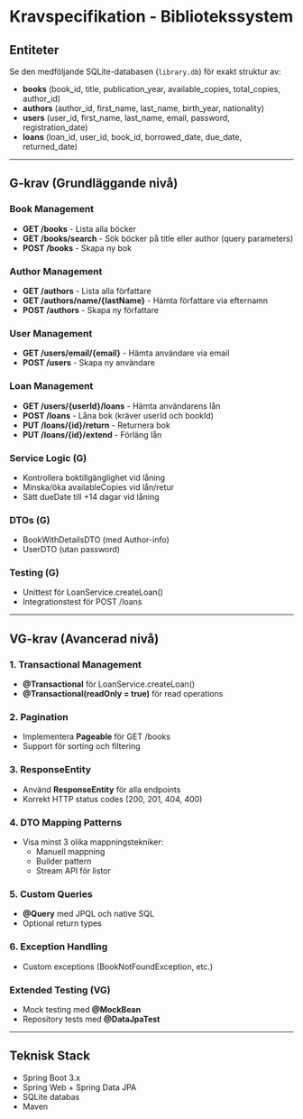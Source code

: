 # Kravspecifikation - Bibliotekssystem

## Entiteter
Se den medföljande SQLite-databasen (`library.db`) för exakt struktur av:
- **books** (book_id, title, publication_year, available_copies, total_copies, author_id)
- **authors** (author_id, first_name, last_name, birth_year, nationality)
- **users** (user_id, first_name, last_name, email, password, registration_date)
- **loans** (loan_id, user_id, book_id, borrowed_date, due_date, returned_date)

---

## G-krav (Grundläggande nivå)

### Book Management
- **GET /books** - Lista alla böcker
- **GET /books/search** - Sök böcker på title eller author (query parameters)
- **POST /books** - Skapa ny bok

### Author Management
- **GET /authors** - Lista alla författare
- **GET /authors/name/{lastName}** - Hämta författare via efternamn
- **POST /authors** - Skapa ny författare

### User Management
- **GET /users/email/{email}** - Hämta användare via email
- **POST /users** - Skapa ny användare

### Loan Management
- **GET /users/{userId}/loans** - Hämta användarens lån
- **POST /loans** - Låna bok (kräver userId och bookId)
- **PUT /loans/{id}/return** - Returnera bok
- **PUT /loans/{id}/extend** - Förläng lån

### Service Logic (G)
- Kontrollera boktillgänglighet vid låning
- Minska/öka availableCopies vid lån/retur
- Sätt dueDate till +14 dagar vid låning

### DTOs (G)
- BookWithDetailsDTO (med Author-info)
- UserDTO (utan password)

### Testing (G)
- Unittest för LoanService.createLoan()
- Integrationstest för POST /loans

---

## VG-krav (Avancerad nivå)

### 1. Transactional Management
- **@Transactional** för LoanService.createLoan()
- **@Transactional(readOnly = true)** för read operations

### 2. Pagination
- Implementera **Pageable** för GET /books
- Support för sorting och filtering

### 3. ResponseEntity
- Använd **ResponseEntity** för alla endpoints
- Korrekt HTTP status codes (200, 201, 404, 400)

### 4. DTO Mapping Patterns
- Visa minst 3 olika mappningstekniker:
  - Manuell mappning
  - Builder pattern 
  - Stream API för listor

### 5. Custom Queries
- **@Query** med JPQL och native SQL
- Optional return types

### 6. Exception Handling
- Custom exceptions (BookNotFoundException, etc.)

### Extended Testing (VG)
- Mock testing med **@MockBean**
- Repository tests med **@DataJpaTest**

---

## Teknisk Stack
- Spring Boot 3.x
- Spring Web + Spring Data JPA
- SQLite databas
- Maven
